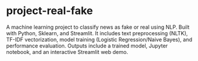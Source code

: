 # project-real-fake
A machine learning project to classify news as fake or real using NLP. Built with Python, Sklearn, and Streamlit. It includes text preprocessing (NLTK), TF-IDF vectorization, model training (Logistic Regression/Naive Bayes), and performance evaluation. Outputs include a trained model, Jupyter notebook, and an interactive Streamlit web demo.
